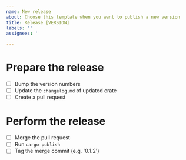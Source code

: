 ```yaml
---
name: New release
about: Choose this template when you want to publish a new version
title: Release [VERSION]
labels: ''
assignees: ''

---
```


# Prepare the release
- [ ] Bump the version numbers
- [ ] Update the `changelog.md` of updated crate
- [ ] Create a pull request

# Perform the release
- [ ] Merge the pull request
- [ ] Run `cargo publish`
- [ ] Tag the merge commit (e.g. '0.1.2')
